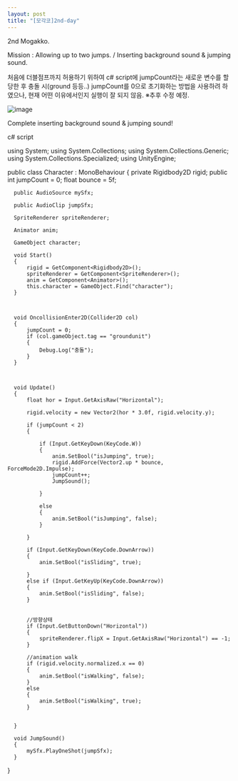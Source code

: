 ```yaml
---
layout: post
title: "[모각코]2nd-day"
---
```


2nd Mogakko.

Mission : Allowing up to two jumps. / Inserting background sound & jumping sound.

처음에 더블점프까지 허용하기 위하여 c# script에 jumpCount라는 새로운 변수를 할당한 후 충돌 시(ground 등등..) jumpCount를 0으로 초기화하는 방법을 사용하려 하였으나,
현재 어떤 이유에서인지 실행이 잘 되지 않음. ※추후 수정 예정.


![image](https://user-images.githubusercontent.com/78609676/125198452-dfa77000-e29c-11eb-8490-47ed6a1ebd01.png)


Complete inserting background sound & jumping sound!

c# script

  using System;
  using System.Collections;
  using System.Collections.Generic;
  using System.Collections.Specialized;
  using UnityEngine;

  public class Character : MonoBehaviour
  {
      private Rigidbody2D rigid;
      public int jumpCount = 0;
      float bounce = 5f;

      public AudioSource mySfx;

      public AudioClip jumpSfx;

      SpriteRenderer spriteRenderer;

      Animator anim;

      GameObject character;

      void Start()
      {
          rigid = GetComponent<Rigidbody2D>();
          spriteRenderer = GetComponent<SpriteRenderer>();
          anim = GetComponent<Animator>();
          this.character = GameObject.Find("character");
      }



      void OncollisionEnter2D(Collider2D col)
      {
          jumpCount = 0;
          if (col.gameObject.tag == "groundunit")
          {
              Debug.Log("충돌");
          }
      }



      void Update()
      {
          float hor = Input.GetAxisRaw("Horizontal");

          rigid.velocity = new Vector2(hor * 3.0f, rigid.velocity.y);

          if (jumpCount < 2)
          {

              if (Input.GetKeyDown(KeyCode.W))
              {
                  anim.SetBool("isJumping", true);
                  rigid.AddForce(Vector2.up * bounce, ForceMode2D.Impulse);
                  jumpCount++;
                  JumpSound();

              }

              else
              {
                  anim.SetBool("isJumping", false);
              }

          }

          if (Input.GetKeyDown(KeyCode.DownArrow))
          {
              anim.SetBool("isSliding", true);

          }
          else if (Input.GetKeyUp(KeyCode.DownArrow))
          {
              anim.SetBool("isSliding", false);
          }


          //방향상태
          if (Input.GetButtonDown("Horizontal"))
          {
              spriteRenderer.flipX = Input.GetAxisRaw("Horizontal") == -1;
          }

          //animation walk
          if (rigid.velocity.normalized.x == 0)
          {
              anim.SetBool("isWalking", false);
          }
          else
          {
              anim.SetBool("isWalking", true);
          }


      }

      void JumpSound()
      {
          mySfx.PlayOneShot(jumpSfx);
      }
  }
